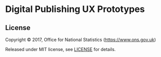 # Digital Publishing UX Prototypes

## License

Copyright ©‎ 2017, Office for National Statistics (https://www.ons.gov.uk)

Released under MIT license, see [LICENSE](LICENSE.md) for details.
